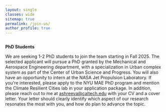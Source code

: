 ```yaml
---
layout: single
classes: wide
sitemap: true
permalink: /join-us/
author_profile: true
---
```



<figure style="width: 300px" class="align-right">
  <img src="/assets/images/laptop.jpg" alt="">
</figure>


**PhD Students**

We are seeking 1-2 PhD students to join the team starting in Fall 2025. The selected applicant will pursue a PhD granted by the Mechanical and Aerospace Engineering department, with a specialization in Urban complex system as part of the Center of Urban Science and Progress. You will also have an opportunity to intern at the NASA Jet Propulsion Laboratory. If you're interested, please apply to the NYU MAE PhD program and mention the Climate Resilient Cities lab in your application package. In addition, please reach out to me at ashreeva@caltech.edu with your CV and a cover letter. Your letter should clearly identify which aspect of our research resonates the most with you, and how do plan to advance the topic.
